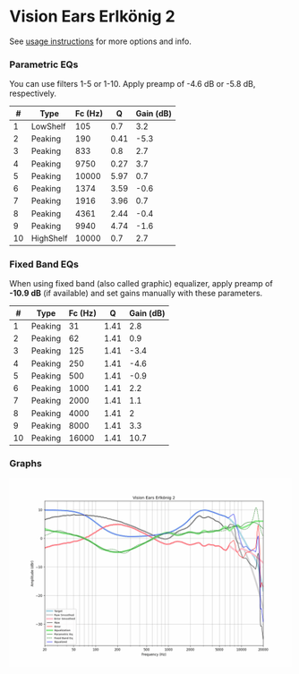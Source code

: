# Vision Ears Erlkönig 2
See [usage instructions](https://github.com/jaakkopasanen/AutoEq#usage) for more options and info.

### Parametric EQs
You can use filters 1-5 or 1-10. Apply preamp of -4.6 dB or -5.8 dB, respectively.

|   # | Type      |   Fc (Hz) |    Q |   Gain (dB) |
|-----|-----------|-----------|------|-------------|
|   1 | LowShelf  |       105 | 0.7  |         3.2 |
|   2 | Peaking   |       190 | 0.41 |        -5.3 |
|   3 | Peaking   |       833 | 0.8  |         2.7 |
|   4 | Peaking   |      9750 | 0.27 |         3.7 |
|   5 | Peaking   |     10000 | 5.97 |         0.7 |
|   6 | Peaking   |      1374 | 3.59 |        -0.6 |
|   7 | Peaking   |      1916 | 3.96 |         0.7 |
|   8 | Peaking   |      4361 | 2.44 |        -0.4 |
|   9 | Peaking   |      9940 | 4.74 |        -1.6 |
|  10 | HighShelf |     10000 | 0.7  |         2.7 |

### Fixed Band EQs
When using fixed band (also called graphic) equalizer, apply preamp of **-10.9 dB** (if available) and set gains manually with these parameters.

|   # | Type    |   Fc (Hz) |    Q |   Gain (dB) |
|-----|---------|-----------|------|-------------|
|   1 | Peaking |        31 | 1.41 |         2.8 |
|   2 | Peaking |        62 | 1.41 |         0.9 |
|   3 | Peaking |       125 | 1.41 |        -3.4 |
|   4 | Peaking |       250 | 1.41 |        -4.6 |
|   5 | Peaking |       500 | 1.41 |        -0.9 |
|   6 | Peaking |      1000 | 1.41 |         2.2 |
|   7 | Peaking |      2000 | 1.41 |         1.1 |
|   8 | Peaking |      4000 | 1.41 |         2   |
|   9 | Peaking |      8000 | 1.41 |         3.3 |
|  10 | Peaking |     16000 | 1.41 |        10.7 |

### Graphs
![](./Vision%20Ears%20Erlk%C3%B6nig%202.png)
